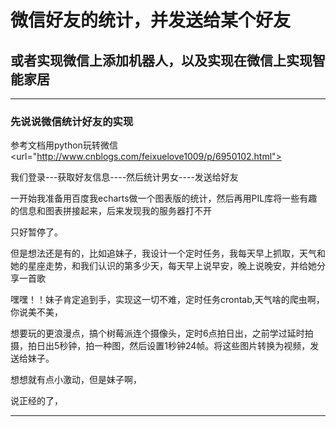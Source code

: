# 微信好友的统计，并发送给某个好友

## 或者实现微信上添加机器人，以及实现在微信上实现智能家居

***
### 先说说微信统计好友的实现

参考文档<a>用python玩转微信<url="http://www.cnblogs.com/feixuelove1009/p/6950102.html"></a>

我们登录---获取好友信息----然后统计男女----发送给好友

一开始我准备用百度我echarts做一个图表版的统计，然后再用PIL库将一些有趣的信息和图表拼接起来，后来发现我的服务器打不开

只好暂停了。

但是想法还是有的，比如追妹子，我设计一个定时任务，我每天早上抓取，天气和她的星座走势，和我们认识的第多少天，每天早上说早安，晚上说晚安，并给她分享一首歌

嘿嘿！！妹子肯定追到手，实现这一切不难，定时任务crontab,天气啥的爬虫啊，你说美不美，

想要玩的更浪漫点，搞个树莓派连个摄像头，定时6点拍日出，之前学过延时拍摄，拍日出5秒钟，拍一种图，然后设置1秒钟24帧。将这些图片转换为视频，发送给妹子。

想想就有点小激动，但是妹子啊，

说正经的了，

***

  
